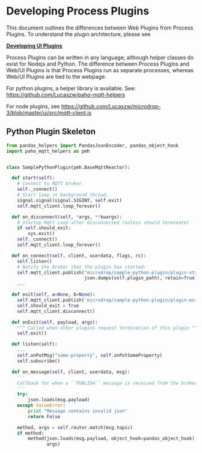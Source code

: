 # Developing Process Plugins

This document outlines the differences between Web Plugins from Process Plugins. To understand the plugin architecture, please see

**[Developing UI Plugins](https://github.com/Lucaszw/microdrop-3/blob/master/docs/DevelopingUIPlugins.md)**

Process Plugins can be written in any language; although helper classes do exist for Nodejs and Python. The difference between Process Plugins and Web/UI Plugins is that Process Plugins run as separate processes, whereas Web/UI Plugins are tied to the webpage.

For python plugins, a helper library is available. See: https://github.com/Lucaszw/paho-mqtt-helpers

For node plugins, see https://github.com/Lucaszw/microdrop-3/blob/master/ui/src/mqtt-client.js

## Python Plugin Skeleton

```python
from pandas_helpers import PandasJsonEncoder, pandas_object_hook
import paho_mqtt_helpers as pmh


class SamplePythonPlugin(pmh.BaseMqttReactor):

  def start(self):
    # Connect to MQTT broker.
    self._connect()
    # Start loop in background thread.
    signal.signal(signal.SIGINT, self.exit)
    self.mqtt_client.loop_forever()

  def on_disconnect(self, *args, **kwargs):
    # Startup Mqtt Loop after disconnected (unless should terminate)
    if self.should_exit:
        sys.exit()
    self._connect()
    self.mqtt_client.loop_forever()

  def on_connect(self, client, userdata, flags, rc):
    self.listen()
    # Notify the broker that the plugin has started:
    self.mqtt_client.publish("microdrop/sample-python-plugin/plugin-started",
                             json.dumps(self.plugin_path), retain=True)
    ...

  def exit(self, a=None, b=None):
    self.mqtt_client.publish('microdrop/sample-python-plugin/plugin-exited', "{}", retain=True)
    self.should_exit = True
    self.mqtt_client.disconnect()

  def onExit(self, payload, args):
    """ Called when other plugins request termination of this plugin """
    self.exit()

  def listen(self):
    ...
    self.onPutMsg("some-property", self.onPutSomeProperty)
    self.subscribe()

  def on_message(self, client, userdata, msg):
    '''
    Callback for when a ``PUBLISH`` message is received from the broker.
    '''
    try:
        json.loads(msg.payload)
    except ValueError:
        print "Message contains invalid json"
        return False

    method, args = self.router.match(msg.topic)
    if method:
        method(json.loads(msg.payload, object_hook=pandas_object_hook),
               args)

```
